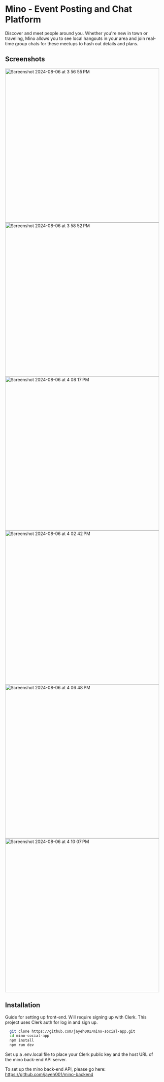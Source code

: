 # Mino - Event Posting and Chat Platform

Discover and meet people around you. Whether you're new in town or traveling, Mino allows you to see local hangouts in your area and join real-time group chats for these meetups to hash out details and plans. 

## Screenshots
<img width="500" alt="Screenshot 2024-08-06 at 3 56 55 PM" src="https://github.com/user-attachments/assets/405fd374-4a1d-4edd-81a3-b33a70786872">
<img width="500" alt="Screenshot 2024-08-06 at 3 58 52 PM" src="https://github.com/user-attachments/assets/c91b836a-5ac6-40f1-bc4c-d83b40afab3a">
<img width="500" alt="Screenshot 2024-08-06 at 4 08 17 PM" src="https://github.com/user-attachments/assets/5661140a-5f40-4cfc-8543-3bf1ceb53017">
<img width="500" alt="Screenshot 2024-08-06 at 4 02 42 PM" src="https://github.com/user-attachments/assets/3483453c-2b55-419c-b54c-1fc9d3e68d6b">
<img width="500" alt="Screenshot 2024-08-06 at 4 06 48 PM" src="https://github.com/user-attachments/assets/c43b93c6-dcaf-47ce-8c5d-f1595a49f166">
<img width="500" alt="Screenshot 2024-08-06 at 4 10 07 PM" src="https://github.com/user-attachments/assets/e52baa71-57e0-4264-91e6-c936c11922fe">



## Installation

Guide for setting up front-end. Will require signing up with Clerk. This project uses Clerk auth for log in and sign up. 

```bash
  git clone https://github.com/jayeh001/mino-social-app.git
  cd mino-social-app
  npm install
  npm run dev
```
Set up a .env.local file to place your Clerk public key and the host URL of the mino back-end API server.

To set up the mino back-end API, please go here: https://github.com/jayeh001/mino-backend
